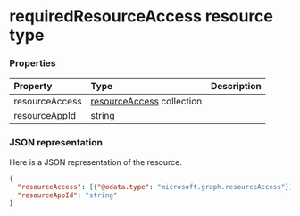 # requiredResourceAccess resource type




### Properties
| Property	   | Type	|Description|
|:---------------|:--------|:----------|
|resourceAccess|[resourceAccess](resourceaccess.md) collection||
|resourceAppId|string||

### JSON representation

Here is a JSON representation of the resource.

<!-- {
  "blockType": "resource",
  "optionalProperties": [

  ],
  "@odata.type": "microsoft.graph.requiredresourceaccess"
}-->

```json
{
  "resourceAccess": [{"@odata.type": "microsoft.graph.resourceAccess"}],
  "resourceAppId": "string"
}

```

<!-- uuid: 8fcb5dbc-d5aa-4681-8e31-b001d5168d79
2015-10-25 14:57:30 UTC -->
<!-- {
  "type": "#page.annotation",
  "description": "requiredResourceAccess resource",
  "keywords": "",
  "section": "documentation",
  "tocPath": ""
}-->